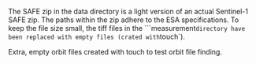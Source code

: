 The SAFE zip in the data directory is a light version of an actual Sentinel-1 SAFE zip. The paths within the zip adhere to the ESA specifications. To keep the file size small, the tiff files in the ```measurement` directory have been replaced with empty files (crated with `touch`).

Extra, empty orbit files created with touch to test orbit file finding.

